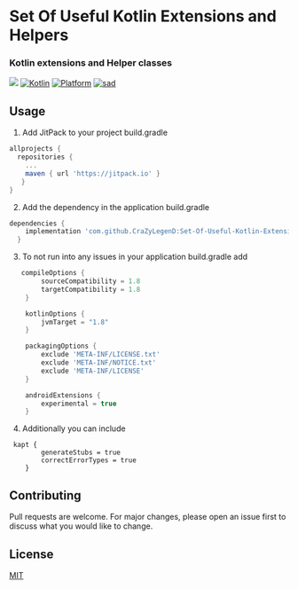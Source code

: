# Set Of Useful Kotlin Extensions and Helpers

### Kotlin extensions and Helper classes

[![](https://jitpack.io/v/CraZyLegenD/Set-Of-Useful-Kotlin-Extensions-and-Helpers.svg)](https://jitpack.io/#CraZyLegenD/Set-Of-Useful-Kotlin-Extensions-and-Helpers)
[![Kotlin](https://img.shields.io/badge/Kotlin-1.3.40-blue.svg)](https://kotlinlang.org) [![Platform](https://img.shields.io/badge/Platform-Android-green.svg)](https://developer.android.com/guide/) [![sad](https://img.shields.io/twitter/url/http/shields.io.svg?style=social)]( https://twitter.com/intent/tweet?url=https%3A%2F%2Ftwitter.com%2Fintent%2Ftweet%3Fhttps%3A%2F%2Fgithub.com%2FCraZyLegenD%2FSet-Of-Useful-Kotlin-Extensions-and-Helpers&text=Kotlin%20Extensions%20and%20Class%20Helpers)

## Usage
1. Add JitPack to your project build.gradle

```gradle
allprojects {
  repositories {
    ...
    maven { url 'https://jitpack.io' }
   }
}
```

2. Add the dependency in the application build.gradle

```gradle
dependencies {
    implementation 'com.github.CraZyLegenD:Set-Of-Useful-Kotlin-Extensions-and-Helpers:version'
  }
```

3. To not run into any issues in your application build.gradle add

```gradle
   compileOptions {
        sourceCompatibility = 1.8
        targetCompatibility = 1.8
    }

    kotlinOptions {
        jvmTarget = "1.8"
    }

    packagingOptions {
        exclude 'META-INF/LICENSE.txt'
        exclude 'META-INF/NOTICE.txt'
        exclude 'META-INF/LICENSE'
    }

    androidExtensions {
        experimental = true
    }
```
4. Additionally you can include
```
 kapt {
        generateStubs = true
        correctErrorTypes = true
    }
```  

## Contributing
Pull requests are welcome. For major changes, please open an issue first to discuss what you would like to change.

## License
[MIT](https://choosealicense.com/licenses/mit/)
